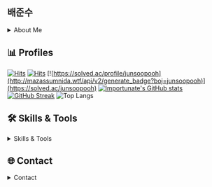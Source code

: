## 배준수

<details>
<summary>
  About Me
</summary>
   
### 1994.04.11  
### 백엔드 개발자 (2023.01 ~ )  
### 고려대학교 식품영양학과 졸업  
### [카이스트 비학위 연수과정](https://swjungle.net/)  
### SW 사관학교 정글 6기 수료

</details>

## 📊 Profiles

[![Hits](https://hits.seeyoufarm.com/api/count/incr/badge.svg?url=https%3A%2F%2Fgithub.com%2Fjunsoopooh&count_bg=%23000000&title_bg=%23A31515&icon=github.svg&icon_color=%23E7E7E7&title=Github&edge_flat=false)](https://hits.seeyoufarm.com)
[![Hits](https://hits.seeyoufarm.com/api/count/incr/badge.svg?url=https%3A%2F%2Fjunsoopooh.github.io&count_bg=%23000000&title_bg=%234C9BFD&icon=hackhands.svg&icon_color=%23E7E7E7&title=Blog&edge_flat=false)](https://hits.seeyoufarm.com)
[![https://solved.ac/profile/junsoopooh](http://mazassumnida.wtf/api/v2/generate_badge?boj=junsoopooh)](https://solved.ac/junsoopooh)
[![Importunate's GitHub stats](https://github-readme-stats.vercel.app/api?username=junsoopooh&theme=dracula)](https://github.com/anuraghazra/github-readme-stats)
[![GitHub Streak](https://streak-stats.demolab.com/?user=junsoopooh&theme=dark&border_radius=10)](https://git.io/streak-stats)
![Top Langs](https://github-readme-stats.vercel.app/api/top-langs/?username=junsoopooh&layout=compact&theme=dracula)

## 🛠 Skills & Tools

<details>
<summary>
  Skills & Tools
</summary>
   
### Language
<img src="https://img.shields.io/badge/Python-3776AB?style=flat-square&logo=python&logoColor=white"/> <img src="https://img.shields.io/badge/Javascript-F7DF1E?style=flat-square&logo=javascript&logoColor=black"/> <img src="https://img.shields.io/badge/Typescript-3178C6?style=flat-square&logo=typescript&logoColor=white"/>

### Framework/Library
<img src="https://img.shields.io/badge/Node.js-339933?style=flat-square&logo=nodedotjs&logoColor=white"/> <img src="https://img.shields.io/badge/Express-000000?style=flat-square&logo=express&logoColor=white"/>

### Database
<img src="https://img.shields.io/badge/MongoDB-47A248?style=flat-square&logo=mongodb&logoColor=white"/>

### Tools
<img src="https://img.shields.io/badge/Git-F05032?style=flat-square&logo=git&logoColor=white"/> <img src="https://img.shields.io/badge/AWS%20EC2-FF9900?style=flat-square&logo=amazonec2&logoColor=white"/>

</details>

## 🌐 Contact

<details>
<summary>
  Contact
</summary>
   
- [LinkedIn](https://www.linkedin.com/in/junsu-594122277/)
- 📧 Email: junsoopooh@naver.com
- 📝 Blog: [junsoopooh.github.io](https://junsoopooh.github.io)

</details>
